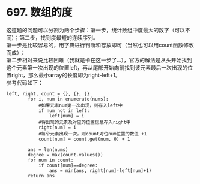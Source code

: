 # 697. 数组的度            
   
这道题的问题可以分割为两个步骤：第一步，统计数组中度最大的数字（可以不同）；第二步，找到度最短的连续序列。   
第一步是比较容易的，用字典进行判断和存放即可（当然也可以用count函数修改而成）；    
第二步相对来说比较困难（我就是卡在这一步了...），官方的解法是从头开始找到这个元素第一次出现的位置left，再从尾部开始向前找到该元素最后一次出现的位置right，那么最小array的长度即为right-left+1。   
参考代码如下：   
```
left, right, count = {}, {}, {}
        for i, num in enumerate(nums):
            #如果元素num第一次出现，则存入left中
            if num not in left:
                left[num] = i
            #将出现的元素及对应的位置信息存入right中
            right[num] = i
            #每个元素出现一次，则count对位num位置的数值 +1
            count[num] = count.get(num, 0) + 1
        
        ans = len(nums)
        degree = max(count.values())
        for num in count:
            if count[num]==degree:
                ans = min(ans, right[num]-left[num]+1)
        return ans
 ```

